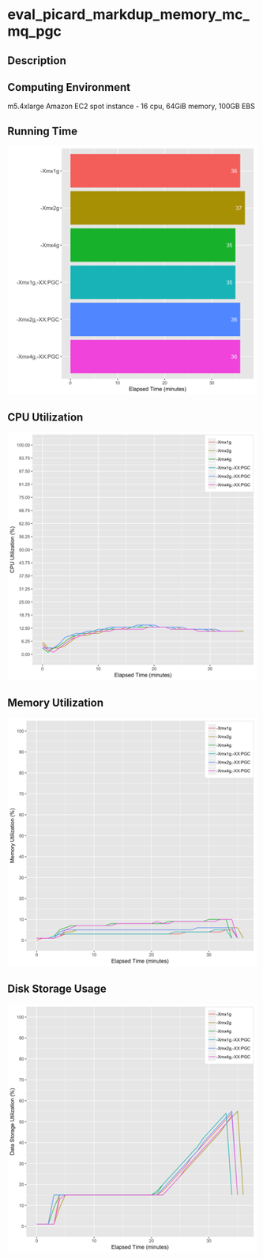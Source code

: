 # eval_picard_markdup_memory_mc_mq_pgc

## Description


## Computing Environment
m5.4xlarge Amazon EC2 spot instance - 16 cpu, 64GiB memory, 100GB EBS

## Running Time
![Running Time](output/running_time.png)

## CPU Utilization
![CPU Utilization](output/cpu_utilization.png)

## Memory Utilization
![Memory Utilization](output/memory_utilization.png)

## Disk Storage Usage
![Disk Storage Usage](output/disk_storage_usage.png)
